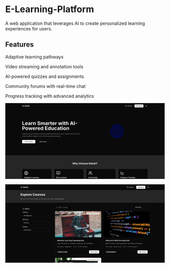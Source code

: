 # E-Learning-Platform

A web application that leverages AI to create personalized learning experiences for users.

## Features

Adaptive learning pathways

Video streaming and annotation tools

AI-powered quizzes and assignments

Community forums with real-time chat

Progress tracking with advanced analytics

![E-Learning-Platform](Demo%20Image/eduai.png)

![E-Learning-Platform](Demo%20Image/EDU.png)
